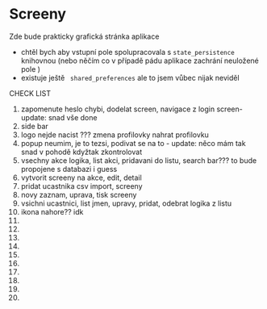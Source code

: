 # Screeny
Zde bude prakticky grafická stránka aplikace 
- chtěl bych aby vstupní pole spolupracovala s ```state_persistence``` knihovnou (nebo něčím co v případě pádu aplikace zachrání neuložené  pole )
- existuje ještě ``` shared_preferences```  ale to jsem vůbec nijak neviděl 




CHECK LIST

1) zapomenute heslo chybi, dodelat screen, navigace z login screen- update: snad vše done
2) side bar
3) logo nejde nacist ??? zmena profilovky nahrat profilovku
4) popup neumim, je to tezsi, podivat se na to - update: něco mám tak snad v pohodě kdyžtak zkontrolovat
5) vsechny akce logika, list akci, pridavani do listu, search bar??? to bude propojene s databazi i guess
6) vytvorit screeny na akce, edit, detail
7) pridat ucastnika csv import, screeny 
8) novy zaznam, uprava, tisk screeny
9) vsichni ucastnici, list jmen, upravy, pridat, odebrat logika z listu
10) ikona nahore?? idk
11) 
12) 
13) 
14) 
15) 
16) 
17) 
18) 
19) 
20) 
